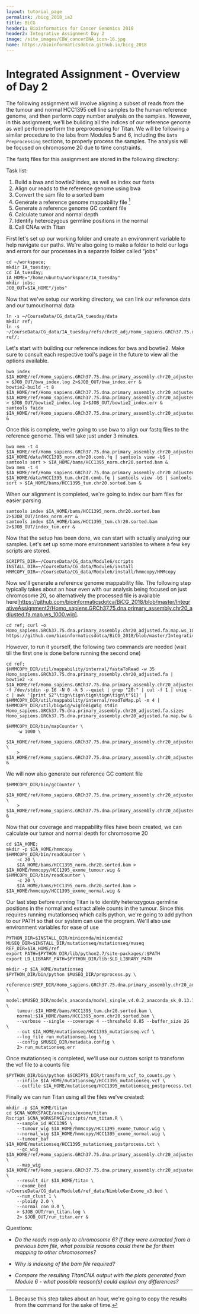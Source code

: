 ```yaml
---
layout: tutorial_page
permalink: /bicg_2018_ia2
title: BiCG
header1: Bioinformatics for Cancer Genomics 2018
header2: Integrative Assignment Day 2
image: /site_images/CBW_cancerDNA_icon-16.jpg
home: https://bioinformaticsdotca.github.io/bicg_2018
---
```


# Integrated Assignment - Overview of Day 2

The following assignment will involve aligning a subset of reads from the the tumour and normal HCC1395 cell line samples to the human reference genome, and then perform copy number analysis on the samples. However, in this assignment, we'll be building all the indices of our reference genome as well perform perform the preprocessing for Titan. We will be following a similar procedure to the labs from Modules 5 and 6, including the `Data Preprocessing` sections, to properly process the samples. The analysis will be focused on chromosome 20 due to time constraints.

The fastq files for this assignment are stored in the following directory:

Task list:
1) Build a bwa and bowtie2 index, as well as index our fasta
2) Align our reads to the reference genome using bwa
3) Convert the sam file to a sorted bam
4) Generate a reference genome mappability file [^1]
5) Generate a reference genome GC content file
6) Calculate tumor and normal depth
7) Identify heterozygous germline positions in the normal
8) Call CNAs with Titan

[^1]: Because this step takes about an hour, we're going to copy the results from the command for the sake of time.

First let's set up our working folder and create an environment variable to help navigate our paths. We're also going to make a folder to hold our logs and errors for our processes in a separate folder called "jobs"

```
cd ~/workspace;
mkdir IA_tuesday;
cd IA_tuesday;
IA_HOME="/home/ubuntu/workspace/IA_tuesday"
mkdir jobs;
JOB_OUT=$IA_HOME"/jobs"
```

Now that we've setup our working directory, we can link our reference data and our tumour/normal data

```
ln -s ~/CourseData/CG_data/IA_tuesday/data
mkdir ref;
ln -s ~/CourseData/CG_data/IA_tuesday/refs/chr20_adj/Homo_sapiens.GRCh37.75.dna.primary_assembly.chr20_adjusted.fa ref/;
```

Let's start with building our reference indices for bwa and bowtie2. Make sure to consult each respective tool's page in the future to view all the options available.

```
bwa index $IA_HOME/ref/Homo_sapiens.GRCh37.75.dna.primary_assembly.chr20_adjusted.fa > $JOB_OUT/bwa_index.log 2>$JOB_OUT/bwa_index.err &
bowtie2-build -t 8 $IA_HOME/ref/Homo_sapiens.GRCh37.75.dna.primary_assembly.chr20_adjusted.fa $IA_HOME/ref/Homo_sapiens.GRCh37.75.dna.primary_assembly.chr20_adjusted.fa > $JOB_OUT/bowtie2_index.log 2>$JOB_OUT/bowtie2_index.err &
samtools faidx $IA_HOME/ref/Homo_sapiens.GRCh37.75.dna.primary_assembly.chr20_adjusted.fa &
```

Once this is complete, we're going to use bwa to align our fastq files to the reference genome. This will take just under 3 minutes.

```
bwa mem -t 4 $IA_HOME/ref/Homo_sapiens.GRCh37.75.dna.primary_assembly.chr20_adjusted.fa $IA_HOME/data/HCC1395_norm.chr20.comb.fq | samtools view -bS | samtools sort > $IA_HOME/bams/HCC1395_norm.chr20.sorted.bam &
bwa mem -t 4 $IA_HOME/ref/Homo_sapiens.GRCh37.75.dna.primary_assembly.chr20_adjusted.fa $IA_HOME/data/HCC1395_tum.chr20.comb.fq | samtools view -bS | samtools sort > $IA_HOME/bams/HCC1395_tum.chr20.sorted.bam &
```

When our alignment is completed, we're going to index our bam files for easier parsing

```
samtools index $IA_HOME/bams/HCC1395_norm.chr20.sorted.bam 2>$JOB_OUT/index_norm.err &
samtools index $IA_HOME/bams/HCC1395_tum.chr20.sorted.bam 2>$JOB_OUT/index_tum.err &
```

Now that the setup has been done, we can start with actually analyzing our samples. Let's set up some more environment variables to where a few key scripts are stored.

```
SCRIPTS_DIR=~/CourseData/CG_data/Module6/scripts
INSTALL_DIR=~/CourseData/CG_data/Module6/install
HMMCOPY_DIR=~/CourseData/CG_data/Module6/install/hmmcopy/HMMcopy
```

Now we'll generate a reference genome mappability file. The following step typically takes about an hour even with our analysis being focused on just chromosome 20, so alternatively the processed file is available here[https://github.com/bioinformaticsdotca/BiCG_2018/blob/master/IntegrativeAssignment2/Homo_sapiens.GRCh37.75.dna.primary_assembly.chr20_adjusted.fa.map.ws_1000.wig].

```
cd ref; curl -o Homo_sapiens.GRCh37.75.dna.primary_assembly.chr20_adjusted.fa.map.ws_1000.wig https://github.com/bioinformaticsdotca/BiCG_2018/blob/master/IntegrativeAssignment2/Homo_sapiens.GRCh37.75.dna.primary_assembly.chr20_adjusted.fa.map.ws_1000.wig
```

However, to run it yourself, the following two commands are needed (wait till the first one is done before running the second one)

```
cd ref;
$HMMCOPY_DIR/util/mappability/internal/fastaToRead -w 35 Homo_sapiens.GRCh37.75.dna.primary_assembly.chr20_adjusted.fa | bowtie2 -x $IA_HOME/ref/Homo_sapiens.GRCh37.75.dna.primary_assembly.chr20_adjusted.fa -f /dev/stdin -p 16 -N 0 -k 5 --quiet | grep "20:" | cut -f 1 | uniq -c | awk '{print $2"\tign\tign\tign\tign\tign\t"$1}' | $HMMCOPY_DIR/util/mappability/internal/readToMap.pl -m 4 | $HMMCOPY_DIR/util/bigwig/wigToBigWig stdin Homo_sapiens.GRCh37.75.dna.primary_assembly.chr20_adjusted.fa.sizes Homo_sapiens.GRCh37.75.dna.primary_assembly.chr20_adjusted.fa.map.bw &

$HMMCOPY_DIR/bin/mapCounter \
	-w 1000 \
	$IA_HOME/ref/Homo_sapiens.GRCh37.75.dna.primary_assembly.chr20_adjusted.fa.map.bw \
	> $IA_HOME/ref/Homo_sapiens.GRCh37.75.dna.primary_assembly.chr20_adjusted.fa.map.ws_1000.wig &
```

We will now also generate our reference GC content file

```
$HMMCOPY_DIR/bin/gcCounter \
	$IA_HOME/ref/Homo_sapiens.GRCh37.75.dna.primary_assembly.chr20_adjusted.fa \
	> $IA_HOME/ref/Homo_sapiens.GRCh37.75.dna.primary_assembly.chr20_adjusted.gc.wig &
```

Now that our coverage and mappability files have been created, we can calculate our tumor and normal depth for chromosome 20

```
cd $IA_HOME;
mkdir -p $IA_HOME/hmmcopy
$HMMCOPY_DIR/bin/readCounter \
	-c 20 \
	$IA_HOME/bams/HCC1395_norm.chr20.sorted.bam > $IA_HOME/hmmcopy/HCC1395_exome_tumour.wig &
$HMMCOPY_DIR/bin/readCounter \
	-c 20 \
	$IA_HOME/bams/HCC1395_norm.chr20.sorted.bam > $IA_HOME/hmmcopy/HCC1395_exome_normal.wig &
```

Our last step before running Titan is to identify heterozygous germline positions in the normal and extract allele counts in the tumour. Since this requires running mutationseq which calls python, we're going to add python to our PATH so that our system can use the program. We'll also use environment variables for ease of use

```
PYTHON_DIR=$INSTALL_DIR/miniconda/miniconda2
MUSEQ_DIR=$INSTALL_DIR/mutationseq/mutationseq/museq
REF_DIR=$IA_HOME/ref
export PATH=$PYTHON_DIR/lib/python2.7/site-packages/:$PATH
export LD_LIBRARY_PATH=$PYTHON_DIR/lib:$LD_LIBRARY_PATH
```
```
mkdir -p $IA_HOME/mutationseq
$PYTHON_DIR/bin/python $MUSEQ_DIR/preprocess.py \
	reference:$REF_DIR/Homo_sapiens.GRCh37.75.dna.primary_assembly.chr20_adjusted.fa \
	model:$MUSEQ_DIR/models_anaconda/model_single_v4.0.2_anaconda_sk_0.13.1.npz \
	tumour:$IA_HOME/bams/HCC1395_tum.chr20.sorted.bam \
	normal:$IA_HOME/bams/HCC1395_norm.chr20.sorted.bam \
	--verbose --single --coverage 4 --threshold 0.85 --buffer_size 2G \
	--out $IA_HOME/mutationseq/HCC1395_mutationseq.vcf \
	--log_file run_mutationseq.log \
	--config $MUSEQ_DIR/metadata.config \
	2> run_mutationseq.err
```

Once mutationseq is completed, we'll use our custom script to transform the vcf file to a counts file

```
$PYTHON_DIR/bin/python $SCRIPTS_DIR/transform_vcf_to_counts.py \
	--infile $IA_HOME/mutationseq//HCC1395_mutationseq.vcf \
	--outfile $IA_HOME/mutationseq/HCC1395_mutationseq_postprocess.txt
```

Finally we can run Titan using all the files we've created:

```
mkdir -p $IA_HOME/titan
cd $CNA_WORKSPACE/analysis/exome/titan
Rscript $CNA_WORKSPACE/scripts/run_titan.R \
	--sample_id HCC1395 \
	--tumour_wig $IA_HOME/hmmcopy/HCC1395_exome_tumour.wig \
	--normal_wig $IA_HOME/hmmcopy/HCC1395_exome_normal.wig \
	--tumour_baf $IA_HOME/mutationseq/HCC1395_mutationseq_postprocess.txt \
	--gc_wig $IA_HOME/ref/Homo_sapiens.GRCh37.75.dna.primary_assembly.chr20_adjusted.gc.wig \
	--map_wig $IA_HOME/ref/Homo_sapiens.GRCh37.75.dna.primary_assembly.chr20_adjusted.fa.map.ws_1000.wig \
	--result_dir $IA_HOME/titan \
	--exome_bed ~/CourseData/CG_data/Module6/ref_data/NimbleGenExome_v3.bed \
	--num_clust 1 \
	--ploidy 2.0 \
	--normal_con 0.0 \
	> $JOB_OUT/run_titan.log \
	2> $JOB_OUT/run_titan.err &
```


Questions:

* *Do the reads map only to chromosome 6? If they were extracted from a previous bam file, what possible reasons could there be for them mapping to other chromosomes?*

* *Why is indexing of the bam file required?*

* *Compare the resulting TitanCNA output with the plots generated from Module 6 - what possible reason(s) could explain any differences?*
